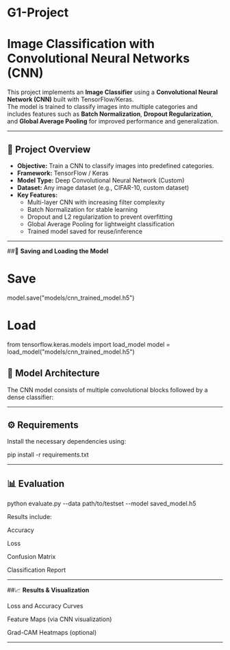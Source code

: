 # G1-Project
# Image Classification with Convolutional Neural Networks (CNN)

This project implements an **Image Classifier** using a **Convolutional Neural Network (CNN)** built with TensorFlow/Keras.  
The model is trained to classify images into multiple categories and includes features such as **Batch Normalization**, **Dropout Regularization**, and **Global Average Pooling** for improved performance and generalization.

---
## 🚀 Project Overview

- **Objective:** Train a CNN to classify images into predefined categories.
- **Framework:** TensorFlow / Keras
- **Model Type:** Deep Convolutional Neural Network (Custom)
- **Dataset:** Any image dataset (e.g., CIFAR-10, custom dataset)
- **Key Features:**
  - Multi-layer CNN with increasing filter complexity
  - Batch Normalization for stable learning
  - Dropout and L2 regularization to prevent overfitting
  - Global Average Pooling for lightweight classification
  - Trained model saved for reuse/inference

---

##💾 **Saving and Loading the Model**

# Save
model.save("models/cnn_trained_model.h5")

# Load
from tensorflow.keras.models import load_model
model = load_model("models/cnn_trained_model.h5")
## 🧩 Model Architecture

The CNN model consists of multiple convolutional blocks followed by a dense classifier:

---

## ⚙️ Requirements

Install the necessary dependencies using:

pip install -r requirements.txt

---
## 📊 Evaluation
python evaluate.py --data path/to/testset --model saved_model.h5

Results include:

Accuracy

Loss

Confusion Matrix

Classification Report

---

##📈 **Results & Visualization**

Loss and Accuracy Curves

Feature Maps (via CNN visualization)

Grad-CAM Heatmaps (optional)

---

